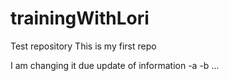 # trainingWithLori
Test repository
This is my first repo

I am changing it due update of information
-a
-b 
...
